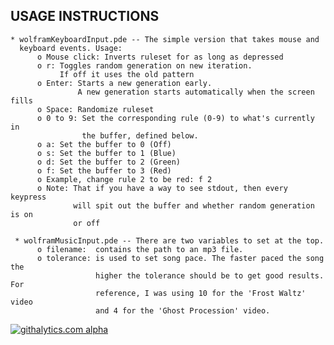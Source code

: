 USAGE INSTRUCTIONS
-------------------
    * wolframKeyboardInput.pde -- The simple version that takes mouse and 
      keyboard events. Usage:
          o Mouse click: Inverts ruleset for as long as depressed
          o r: Toggles random generation on new iteration. 
               If off it uses the old pattern
          o Enter: Starts a new generation early. 
                   A new generation starts automatically when the screen fills
          o Space: Randomize ruleset
          o 0 to 9: Set the corresponding rule (0-9) to what's currently in 
                    the buffer, defined below.
          o a: Set the buffer to 0 (Off)
          o s: Set the buffer to 1 (Blue)
          o d: Set the buffer to 2 (Green)
          o f: Set the buffer to 3 (Red)
          o Example, change rule 2 to be red: f 2
          o Note: That if you have a way to see stdout, then every keypress 
                  will spit out the buffer and whether random generation is on 
                  or off

     * wolframMusicInput.pde -- There are two variables to set at the top. 
          o filename:  contains the path to an mp3 file. 
          o tolerance: is used to set song pace. The faster paced the song the 
                       higher the tolerance should be to get good results. For 
                       reference, I was using 10 for the 'Frost Waltz' video 
                       and 4 for the 'Ghost Procession' video.


[![githalytics.com alpha](https://cruel-carlota.pagodabox.com/ffb0b231a9b5500c769af422a8d6bae4 "githalytics.com")](http://githalytics.com/plurSKI/wolframAutomata)
